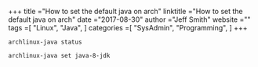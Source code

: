 +++ 
title ="How to set the default java on arch" 
linktitle ="How to set the default java on arch" 
date ="2017-08-30" 
author ="Jeff Smith"
website ="" 
tags =[ "Linux", "Java",  ] 
categories =[ "SysAdmin", "Programming",  ] 
+++ 

    archlinux-java status
    
    archlinux-java set java-8-jdk

